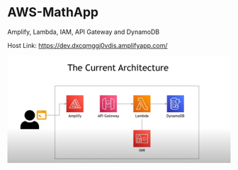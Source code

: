 # AWS-MathApp
Amplify, Lambda, IAM, API Gateway and DynamoDB

Host Link: https://dev.dxcqmggj0vdis.amplifyapp.com/

![sArchitecture](https://github.com/YuklidD/AWS-MathApp/blob/main/architect.jpg)
